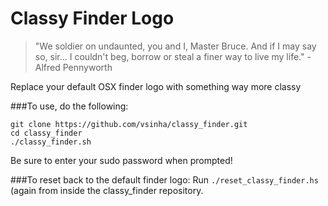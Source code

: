 # Classy Finder Logo

> "We soldier on undaunted, you and I, Master Bruce. And if I may say so, sir... I couldn't beg, borrow or steal a finer way to live my life." - Alfred Pennyworth

Replace your default OSX finder logo with something way more classy

###To use, do the following:
```
git clone https://github.com/vsinha/classy_finder.git
cd classy_finder
./classy_finder.sh
```
Be sure to enter your sudo password when prompted!

###To reset back to the default finder logo:
Run `./reset_classy_finder.hs` (again from inside the classy_finder repository.
